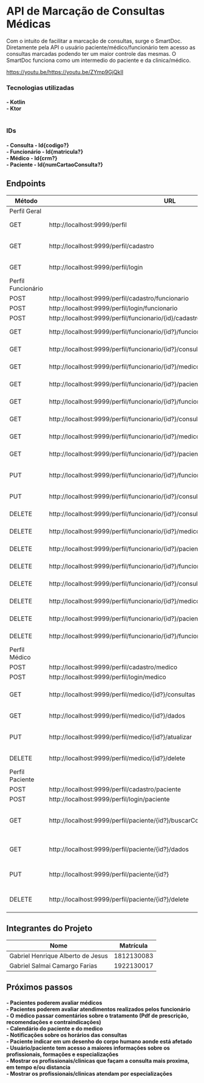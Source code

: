 # API de Marcação de Consultas Médicas

<p>
Com o intuito de facilitar a marcação de consultas, surge o SmartDoc.
Diretamente pela API o usuário paciente/médico/funcionário tem acesso
as consultas marcadas podendo ter um maior controle das mesmas.
O SmartDoc funciona como um intermedio do paciente e da clinica/médico.
<p>
  
  https://youtu.be/<https://youtu.be/ZYmp9GjQkII>

### Tecnologias utilizadas

<h4><b>
- Kotlin <br>
- Ktor <br> <br>
  </b></h4>

### IDs

<h4><b>
- Consulta     - Id{codigo?}<br>
- Funcionário  - Id{matricula?}<br>
- Médico       - Id{crm?}<br>
- Paciente     - Id{numCartaoConsulta?}<br>
  </b></h4>

## Endpoints

| Método | URL                                                                                | Descrição                                                       |
| ------ | ---------------------------------------------------------------------------------- | --------------------------------------------------------------- |
| Perfil Geral                                                                                                                                                  |
| GET    | http://localhost:9999/perfil                                                       | Verifica se tem perfil logado.                                  |
| GET    | http://localhost:9999/perfil/cadastro                                              | Mostra rotas de cadastro de perfil em geral.                    |
| GET    | http://localhost:9999/perfil/login                                                 | Mostra rotas de login de perfil em geral.                       |
| Perfil Funcionário                                                                                                                                            |
| POST   | http://localhost:9999/perfil/cadastro/funcionario                                  | Cadastro de funcionário                                         |
| POST   | http://localhost:9999/perfil/login/funcionario                                     | Login de funcionário                                            |
| POST   | http://localhost:9999/perfil/funcionario/{id}/cadastro/consulta                    | Cadastro de consulta                                            |
| GET    | http://localhost:9999/perfil/funcionario/{id?}/funcionarios                        | Mostra todos os funcionários                                    |
| GET    | http://localhost:9999/perfil/funcionario/{id?}/consultas                           | Mostra todas as consultas                                       |
| GET    | http://localhost:9999/perfil/funcionario/{id?}/medicos                             | Mostra todos os médicos                                         |
| GET    | http://localhost:9999/perfil/funcionario/{id?}/pacientes                           | Mostra todos os pacientes                                       |
| GET    | http://localhost:9999/perfil/funcionario/{id?}/funcionario/{matricula?}/dados      | Mostra funcionario por id{matricula?}                           |
| GET    | http://localhost:9999/perfil/funcionario/{id?}/consulta/{codigo?}/dados            | Mostra consulta por id{codigo?}                                 |
| GET    | http://localhost:9999/perfil/funcionario/{id?}/medico/{crm?}/dados                 | Mostra médico por id{crm?}                                      |
| GET    | http://localhost:9999/perfil/funcionario/{id?}/paciente/{numCartaoConsulta?}/dados | Mostra paciente por id{numCartaoConsulta?}                      |
| PUT    | http://localhost:9999/perfil/funcionario/{id?}/funcionario/{matricula?}            | Atualização geral do perfil de funcionário de id{matricula?}    |
| PUT    | http://localhost:9999/perfil/funcionario/{id?}/consulta/{codigo?}                  | Atualização geral da consulta de id{código?}                    |
| DELETE | http://localhost:9999/perfil/funcionario/{id?}/consultas                           | Deleta todas as consultas                                       |
| DELETE | http://localhost:9999/perfil/funcionario/{id?}/medicos                             | Deleta todos os medicos                                         |
| DELETE | http://localhost:9999/perfil/funcionario/{id?}/pacientes                           | Deleta todos os pacientes                                       |
| DELETE | http://localhost:9999/perfil/funcionario/{id?}/funcionarios                        | Deleta todos os funcionarios                                    |
| DELETE | http://localhost:9999/perfil/funcionario/{id?}/consulta/{codigo?}                  | Deleta uma consulta de {codigo?}                                |
| DELETE | http://localhost:9999/perfil/funcionario/{id?}/medico/{crm?}                       | Delete um médico de id{crm?}                                    |
| DELETE | http://localhost:9999/perfil/funcionario/{id?}/paciente/{numCartaoConsulta?}       | Deleta um paciente de id{numCartaoConsulta?}                    |
| DELETE | http://localhost:9999/perfil/funcionario/{id?}/funcionario/{matricula?}            | Deleta um funcionario de id{matricula?}                         |
| Perfil Médico                                                                                                                                                 |
| POST   | http://localhost:9999/perfil/cadastro/medico                                       | Cadastro de medico                                              |
| POST   | http://localhost:9999/perfil/login/medico                                          | Login de médico                                                 |
| GET    | http://localhost:9999/perfil/medico/{id?}/consultas                                | Mostra todas as consultas do médico de id{crm?}                 |
| GET    | http://localhost:9999/perfil/medico/{id?}/dados                                    | Mostra perfil do médico de id{crm?}                             |
| PUT    | http://localhost:9999/perfil/medico/{id?}/atualizar                                | Atualização geral do perfil do médico de id{crm?}               |
| DELETE | http://localhost:9999/perfil/medico/{id?}/delete                                   | Delete do perfil de médico de id{crm?}                          |
| Perfil Paciente                                                                                                                                               |
| POST   | http://localhost:9999/perfil/cadastro/paciente                                     | Cadastro de paciente                                            |
| POST   | http://localhost:9999/perfil/login/paciente                                        | Login de paciente                                               |
| GET    | http://localhost:9999/perfil/paciente/{id?}/buscarConsultas                        | Mostra todas as consultas do paciente de id{numCartaoConsulta?} |
| GET    | http://localhost:9999/perfil/paciente/{id?}/dados                                  | Mostra perfil do paciente de id{numCartaoConsulta?}             |
| PUT    | http://localhost:9999/perfil/paciente/{id?}                                        | Atualização geral do perfil do paciente de id{crm?}             |
| DELETE | http://localhost:9999/perfil/paciente/{id?}/delete                                 | Delete do perfil de paciente de id{numCartaoConsulta?}          |




## Integrantes do Projeto

| Nome                              | Matrícula  |
| --------------------------------- | ---------- |
| Gabriel Henrique Alberto de Jesus | 1812130083 |
| Gabriel Salmai Camargo Farias     | 1922130017 |

## Próximos passos

<h4><b>
- Pacientes poderem avaliar médicos <br>
- Pacientes poderem avaliar atendimentos realizados pelos funcionário <br>
- O médico passar comentários sobre o tratamento (Pdf de prescrição, recomendações e contraindicações) <br>
- Calendário do paciente e do medico <br>
- Notificações sobre os horários das consultas <br>
- Paciente indicar em um desenho do corpo humano aonde está afetado <br>
- Usuário/paciente tem acesso a maiores informações sobre os profissionais, formações e especializações <br>
- Mostrar os profissionais/clinicas que façam a consulta mais proxima, em tempo e/ou distancia <br>
- Mostrar os profissionais/clinicas atendam por especializações <br>
  </b></h4>
